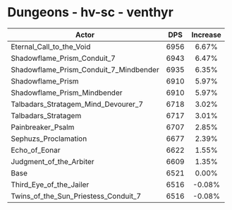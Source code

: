 # Dungeons - hv-sc - venthyr
| Actor | DPS | Increase |
|---|:---:|:---:|
|Eternal_Call_to_the_Void|6956|6.67%|
|Shadowflame_Prism_Conduit_7|6943|6.47%|
|Shadowflame_Prism_Conduit_7_Mindbender|6935|6.35%|
|Shadowflame_Prism|6910|5.97%|
|Shadowflame_Prism_Mindbender|6910|5.97%|
|Talbadars_Stratagem_Mind_Devourer_7|6718|3.02%|
|Talbadars_Stratagem|6717|3.01%|
|Painbreaker_Psalm|6707|2.85%|
|Sephuzs_Proclamation|6677|2.39%|
|Echo_of_Eonar|6622|1.55%|
|Judgment_of_the_Arbiter|6609|1.35%|
|Base|6521|0.00%|
|Third_Eye_of_the_Jailer|6516|-0.08%|
|Twins_of_the_Sun_Priestess_Conduit_7|6516|-0.08%|
